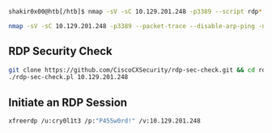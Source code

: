 ```sh
shakir0x00@htb[/htb]$ nmap -sV -sC 10.129.201.248 -p3389 --script rdp*
```

```sh
nmap -sV -sC 10.129.201.248 -p3389 --packet-trace --disable-arp-ping -n
```


## RDP Security Check

```sh
git clone https://github.com/CiscoCXSecurity/rdp-sec-check.git && cd rdp-sec-check
./rdp-sec-check.pl 10.129.201.248
```

## Initiate an RDP Session

```sh
xfreerdp /u:cry0l1t3 /p:"P455w0rd!" /v:10.129.201.248
```
